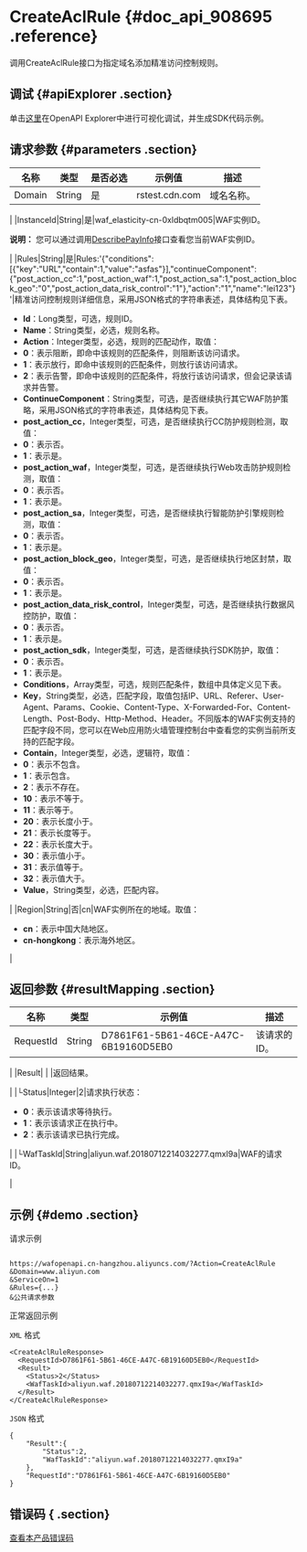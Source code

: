 # CreateAclRule {#doc_api_908695 .reference}

调用CreateAclRule接口为指定域名添加精准访问控制规则。

## 调试 {#apiExplorer .section}

单击[这里](https://api.aliyun.com/#product=waf-openapi&api=CreateAclRule)在OpenAPI Explorer中进行可视化调试，并生成SDK代码示例。

## 请求参数 {#parameters .section}

|名称|类型|是否必选|示例值|描述|
|--|--|----|---|--|
|Domain|String|是|rstest.cdn.com|域名名称。

 |
|InstanceId|String|是|waf\_elasticity-cn-0xldbqtm005|WAF实例ID。

 **说明：** 您可以通过调用[DescribePayInfo](~~86651~~)接口查看您当前WAF实例ID。

 |
|Rules|String|是|Rules:'\{"conditions":\[\{"key":"URL","contain":1,"value":"asfas"\}\],"continueComponent":\{"post\_action\_cc":1,"post\_action\_waf":1,"post\_action\_sa":1,"post\_action\_block\_geo":"0","post\_action\_data\_risk\_control":"1"\},"action":"1","name":"lei123"\}'|精准访问控制规则详细信息，采用JSON格式的字符串表述，具体结构见下表。

 -   **Id**：Long类型，可选，规则ID。
-   **Name**：String类型，必选，规则名称。
-   **Action**：Integer类型，必选，规则的匹配动作，取值：
-   **0**：表示阻断，即命中该规则的匹配条件，则阻断该访问请求。
-   **1**：表示放行，即命中该规则的匹配条件，则放行该访问请求。
-   **2**：表示告警，即命中该规则的匹配条件，将放行该访问请求，但会记录该请求并告警。
-   **ContinueComponent**：String类型，可选，是否继续执行其它WAF防护策略，采用JSON格式的字符串表述，具体结构见下表。
-   **post\_action\_cc**，Integer类型，可选，是否继续执行CC防护规则检测，取值：
-   **0**：表示否。
-   **1**：表示是。
-   **post\_action\_waf**，Integer类型，可选，是否继续执行Web攻击防护规则检测，取值：
-   **0**：表示否。
-   **1**：表示是。
-   **post\_action\_sa**，Integer类型，可选，是否继续执行智能防护引擎规则检测，取值：
-   **0**：表示否。
-   **1**：表示是。
-   **post\_action\_block\_geo**，Integer类型，可选，是否继续执行地区封禁，取值：
-   **0**：表示否。
-   **1**：表示是。
-   **post\_action\_data\_risk\_control**，Integer类型，可选，是否继续执行数据风控防护，取值：
-   **0**：表示否。
-   **1**：表示是。
-   **post\_action\_sdk**，Integer类型，可选，是否继续执行SDK防护，取值：
-   **0**：表示否。
-   **1**：表示是。
-   **Conditions**，Array类型，可选，规则匹配条件，数组中具体定义见下表。
-   **Key**，String类型，必选，匹配字段，取值包括IP、URL、Referer、User-Agent、Params、Cookie、Content-Type、X-Forwarded-For、Content-Length、Post-Body、Http-Method、Header。不同版本的WAF实例支持的匹配字段不同，您可以在Web应用防火墙管理控制台中查看您的实例当前所支持的匹配字段。
-   **Contain**，Integer类型，必选，逻辑符，取值：
-   **0**：表示不包含。
-   **1**：表示包含。
-   **2**：表示不存在。
-   **10**：表示不等于。
-   **11**：表示等于。
-   **20**：表示长度小于。
-   **21**：表示长度等于。
-   **22**：表示长度大于。
-   **30**：表示值小于。
-   **31**：表示值等于。
-   **32**：表示值大于。
-   **Value**，String类型，必选，匹配内容。

 |
|Region|String|否|cn|WAF实例所在的地域。取值：

 -   **cn**：表示中国大陆地区。
-   **cn-hongkong**：表示海外地区。

 |

## 返回参数 {#resultMapping .section}

|名称|类型|示例值|描述|
|--|--|---|--|
|RequestId|String|D7861F61-5B61-46CE-A47C-6B19160D5EB0|该请求的ID。

 |
|Result| | |返回结果。

 |
|└Status|Integer|2|请求执行状态：

 -   **0**：表示该请求等待执行。
-   **1**：表示该请求正在执行中。
-   **2**：表示该请求已执行完成。

 |
|└WafTaskId|String|aliyun.waf.20180712214032277.qmxI9a|WAF的请求ID。

 |

## 示例 {#demo .section}

请求示例

``` {#request_demo}

https://wafopenapi.cn-hangzhou.aliyuncs.com/?Action=CreateAclRule
&Domain=www.aliyun.com
&ServiceOn=1
&Rules={...}
&公共请求参数

```

正常返回示例

`XML` 格式

``` {#xml_return_success_demo}
<CreateAclRuleResponse>
  <RequestId>D7861F61-5B61-46CE-A47C-6B19160D5EB0</RequestId>
  <Result>
    <Status>2</Status>
    <WafTaskId>aliyun.waf.20180712214032277.qmxI9a</WafTaskId>
  </Result>
</CreateAclRuleResponse>

```

`JSON` 格式

``` {#json_return_success_demo}
{
	"Result":{
		"Status":2,
		"WafTaskId":"aliyun.waf.20180712214032277.qmxI9a"
	},
	"RequestId":"D7861F61-5B61-46CE-A47C-6B19160D5EB0"
}
```

## 错误码 { .section}

[查看本产品错误码](https://error-center.aliyun.com/status/product/waf-openapi)

